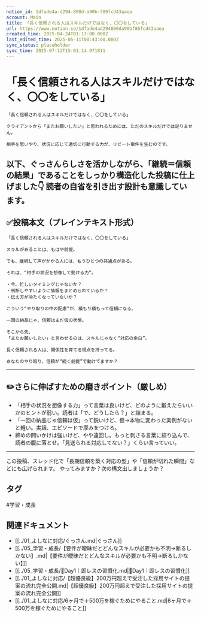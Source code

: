 ```yaml
---
notion_id: 1dfade4a-d294-800d-a90b-f80fcd43aaea
account: Main
title: 「長く信頼される人はスキルだけではなく、〇〇をしている」
url: https://www.notion.so/1dfade4ad294800da90bf80fcd43aaea
created_time: 2025-04-24T01:17:00.000Z
last_edited_time: 2025-05-11T00:43:00.000Z
sync_status: placeholder
sync_time: 2025-07-12T15:01:14.971811
---
```

# 「長く信頼される人はスキルだけではなく、〇〇をしている」

```plain text
「長く信頼される人はスキルだけではなく、〇〇をしている」

クライアントから「またお願いしたい」と思われるためには、ただのスキルだけでは足りません。

相手を思いやり、状況に応じて適切に行動する力が、リピート案件を生むのです。
```
以下、ぐっさんらしさを活かしながら、「継続＝信頼の結果」であることをしっかり構造化した投稿に仕上げました👇
読者の自省を引き出す設計も意識しています。
---
## ✅投稿本文（プレインテキスト形式）
```plain text
「長く信頼される人はスキルだけではなく、〇〇をしている」

スキルがあることは、もはや前提。

でも、継続して声がかかる人には、もうひとつの共通点がある。

それは、“相手の状況を想像して動ける力”。

・今、忙しいタイミングじゃないか？
・判断しやすいように情報をまとめられているか？
・伝え方が冷たくなっていないか？

こういう“やり取りの中の配慮”が、積もり積もって信頼になる。

一回の納品じゃ、信頼はまだ仮の状態。

そこから先、
「またお願いしたい」と言わせるのは、スキルじゃなく“対応の余白”。

長く信頼される人は、関係性を育てる視点を持ってる。

あなたのやり取り、信頼が“続く前提”で動けてますか？

```
---
## ✏️さらに伸ばすための磨きポイント（厳しめ）
- 「相手の状況を想像する力」って言葉は良いけど、どのように鍛えたらいいかのヒントが弱い。読者は「で、どうしたら？」と詰まる。
- 「一回の納品じゃ信頼は仮」って鋭いけど、仮→本物に変わった実例がないと軽い。実話、エピソードで厚みをつけろ。
- 締めの問いかけは強いけど、やや遠回し。もっと刺さる言葉に絞り込んで、読者の腹に落とせ。「見送られる対応してない？」くらい言っていい。
---
この投稿、スレッド化で「長期信頼を築く対応の型」や「信頼が切れた瞬間」などにも広げられます。
やってみますか？次の構文出しましょうか？

## タグ

#学習・成長 

## 関連ドキュメント

- [[../01_よしなに対応/ぐっさん.md|ぐっさん]]
- [[../05_学習・成長/【要件が曖昧だとどんなスキルが必要かも不明→断るしかない】.md|【要件が曖昧だとどんなスキルが必要かも不明→断るしかない】]]
- [[../05_学習・成長/🔹Day1｜即レスの習慣化.md|🔹Day1｜即レスの習慣化]]
- [[../01_よしなに対応/【超優良級】200万円超えで受注した採用サイトの提案の流れ完全公開.md|【超優良級】200万円超えで受注した採用サイトの提案の流れ完全公開]]
- [[../01_よしなに対応/6ヶ月で＋500万を稼ぐためにやること.md|6ヶ月で＋500万を稼ぐためにやること]]

